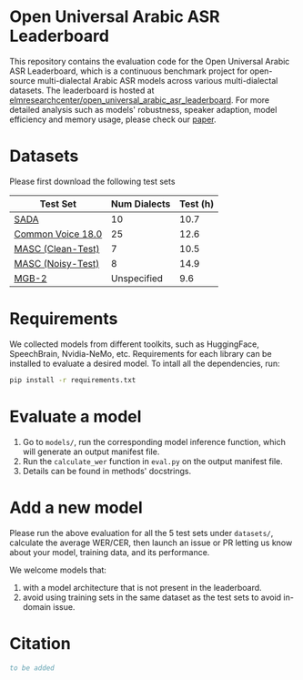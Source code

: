 # Open Universal Arabic ASR Leaderboard

This repository contains the evaluation code for the Open Universal Arabic ASR Leaderboard, which is a continuous benchmark project for open-source multi-dialectal Arabic ASR models across various multi-dialectal datasets. The leaderboard is hosted at [elmresearchcenter/open_universal_arabic_asr_leaderboard](https://huggingface.co/spaces/elmresearchcenter/open_universal_arabic_asr_leaderboard). For more detailed analysis such as models' robustness, speaker adaption, model efficiency and memory usage, please check our [paper]().

# Datasets

Please first download the following test sets

| Test Set                                                                                        | Num Dialects   | Test (h)    |
|-------------------------------------------------------------------------------------------------|----------------|-------------|
| [SADA](https://www.kaggle.com/datasets/sdaiancai/sada2022)                                      | 10             | 10.7        |
| [Common Voice 18.0](https://commonvoice.mozilla.org/en/datasets)                                | 25             | 12.6        |
| [MASC (Clean-Test)](https://ieee-dataport.org/open-access/masc-massive-arabic-speech-corpus)    | 7              | 10.5        |
| [MASC (Noisy-Test)](https://ieee-dataport.org/open-access/masc-massive-arabic-speech-corpus)    | 8              | 14.9        |
| [MGB-2](http://www.mgb-challenge.org/MGB-2.html)                                                | Unspecified    | 9.6         |

# Requirements

We collected models from different toolkits, such as HuggingFace, SpeechBrain, Nvidia-NeMo, etc. Requirements for each library can be installed to evaluate a desired model. To intall all the dependencies, run:
```bash
pip install -r requirements.txt
```

# Evaluate a model

1. Go to `models/`, run the corresponding model inference function, which will generate an output manifest file.
2. Run the `calculate_wer` function in `eval.py` on the output manifest file.
3. Details can be found in methods' docstrings.

# Add a new model

Please run the above evaluation for all the 5 test sets under `datasets/`, calculate the average WER/CER, then launch an issue or PR letting us know about your model, training data, and its performance.

We welcome models that:
1. with a model architecture that is not present in the leaderboard.
2. avoid using training sets in the same dataset as the test sets to avoid in-domain issue.

# Citation 

```bibtex
to be added
```